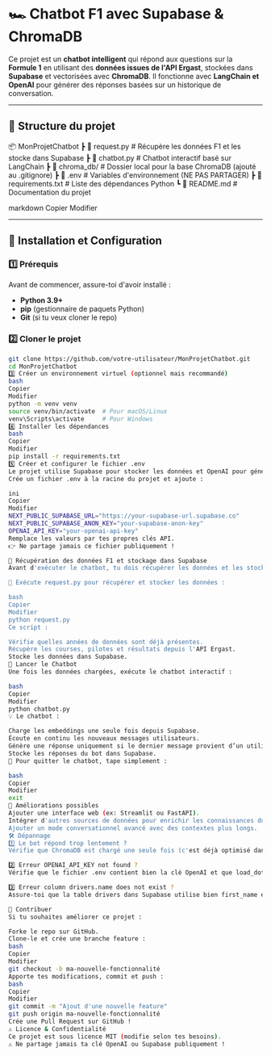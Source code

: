 # 🏎️ Chatbot F1 avec Supabase & ChromaDB

Ce projet est un **chatbot intelligent** qui répond aux questions sur la **Formule 1** en utilisant des **données issues de l'API Ergast**, stockées dans **Supabase** et vectorisées avec **ChromaDB**. Il fonctionne avec **LangChain et OpenAI** pour générer des réponses basées sur un historique de conversation.

---

## 📂 **Structure du projet**
📦 MonProjetChatbot ┣ 📜 request.py # Récupère les données F1 et les stocke dans Supabase ┣ 📜 chatbot.py # Chatbot interactif basé sur LangChain ┣ 📂 chroma_db/ # Dossier local pour la base ChromaDB (ajouté au .gitignore) ┣ 📄 .env # Variables d'environnement (NE PAS PARTAGER) ┣ 📄 requirements.txt # Liste des dépendances Python ┗ 📄 README.md # Documentation du projet

markdown
Copier
Modifier

---

## 🚀 **Installation et Configuration**

### 1️⃣ **Prérequis**
Avant de commencer, assure-toi d'avoir installé :
- **Python 3.9+**
- **pip** (gestionnaire de paquets Python)
- **Git** (si tu veux cloner le repo)

### 2️⃣ **Cloner le projet**
```bash
git clone https://github.com/votre-utilisateur/MonProjetChatbot.git
cd MonProjetChatbot
3️⃣ Créer un environnement virtuel (optionnel mais recommandé)
bash
Copier
Modifier
python -m venv venv
source venv/bin/activate  # Pour macOS/Linux
venv\Scripts\activate     # Pour Windows
4️⃣ Installer les dépendances
bash
Copier
Modifier
pip install -r requirements.txt
5️⃣ Créer et configurer le fichier .env
Le projet utilise Supabase pour stocker les données et OpenAI pour générer des réponses.
Crée un fichier .env à la racine du projet et ajoute :

ini
Copier
Modifier
NEXT_PUBLIC_SUPABASE_URL="https://your-supabase-url.supabase.co"
NEXT_PUBLIC_SUPABASE_ANON_KEY="your-supabase-anon-key"
OPENAI_API_KEY="your-openai-api-key"
Remplace les valeurs par tes propres clés API.
👉 Ne partage jamais ce fichier publiquement !

🔄 Récupération des données F1 et stockage dans Supabase
Avant d'exécuter le chatbot, tu dois récupérer les données et les stocker dans Supabase.

📌 Exécute request.py pour récupérer et stocker les données :

bash
Copier
Modifier
python request.py
Ce script :

Vérifie quelles années de données sont déjà présentes.
Récupère les courses, pilotes et résultats depuis l'API Ergast.
Stocke les données dans Supabase.
💬 Lancer le Chatbot
Une fois les données chargées, exécute le chatbot interactif :

bash
Copier
Modifier
python chatbot.py
💡 Le chatbot :

Charge les embeddings une seule fois depuis Supabase.
Écoute en continu les nouveaux messages utilisateurs.
Génère une réponse uniquement si le dernier message provient d’un utilisateur.
Stocke les réponses du bot dans Supabase.
📌 Pour quitter le chatbot, tape simplement :

bash
Copier
Modifier
exit
📌 Améliorations possibles
Ajouter une interface web (ex: Streamlit ou FastAPI).
Intégrer d'autres sources de données pour enrichir les connaissances du bot.
Ajouter un mode conversationnel avancé avec des contextes plus longs.
🛠 Dépannage
1️⃣ Le bot répond trop lentement ?
Vérifie que ChromaDB est chargé une seule fois (c'est déjà optimisé dans ce projet).

2️⃣ Erreur OPENAI_API_KEY not found ?
Vérifie que le fichier .env contient bien la clé OpenAI et que load_dotenv() est bien appelé dans les scripts.

3️⃣ Erreur column drivers.name does not exist ?
Assure-toi que la table drivers dans Supabase utilise bien first_name et last_name.

🤝 Contribuer
Si tu souhaites améliorer ce projet :

Forke le repo sur GitHub.
Clone-le et crée une branche feature :
bash
Copier
Modifier
git checkout -b ma-nouvelle-fonctionnalité
Apporte tes modifications, commit et push :
bash
Copier
Modifier
git commit -m "Ajout d'une nouvelle feature"
git push origin ma-nouvelle-fonctionnalité
Crée une Pull Request sur GitHub !
⚠️ Licence & Confidentialité
Ce projet est sous licence MIT (modifie selon tes besoins).
⚠️ Ne partage jamais ta clé OpenAI ou Supabase publiquement !